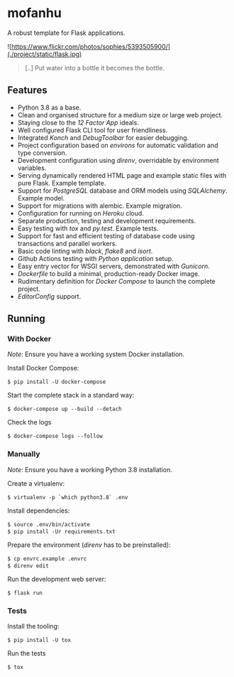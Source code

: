 # mofanhu
A robust template for Flask applications.

![https://www.flickr.com/photos/sophies/5393505900/](./project/static/flask.jpg)

> [..] Put water into a bottle it becomes the bottle.

## Features

- Python 3.8 as a base.
- Clean and organised structure for a medium size or large web project.
- Staying close to the _12 Factor App_ ideals.
- Well configured Flask CLI tool for user friendliness.
- Integrated _Konch_ and _DebugToolbar_ for easier debugging.
- Project configuration based on _environs_ for automatic validation and
  type conversion.
- Development configuration using _direnv_, overridable by environment
  variables.
- Serving dynamically rendered HTML page and example static files with pure
  Flask. Example template.
- Support for _PostgreSQL_ database and ORM models using _SQLAlchemy_.
  Example model.
- Support for migrations with alembic. Example migration.
- Configuration for running on _Heroku_ cloud.
- Separate production, testing and development requirements.
- Easy testing with _tox_ and _py.test_. Example tests.
- Support for fast and efficient testing of database code using transactions and
  parallel workers.
- Basic code linting with _black_, _flake8_ and _isort_.
- Github Actions testing with _Python application_ setup.
- Easy entry vector for WSGI servers, demonstrated with _Gunicorn_.
- _Dockerfile_ to build a minimal¸ production-ready Docker image.
- Rudimentary definition for _Docker Compose_ to launch the complete project.
- _EditorConfig_ support.

## Running

### With Docker

*Note*: Ensure you have a working system Docker installation.

Install Docker Compose:

    $ pip install -U docker-compose

Start the complete stack in a standard way:

    $ docker-compose up --build --detach

Check the logs

    $ docker-compose logs --follow

### Manually

*Note*: Ensure you have a working Python 3.8 installation.

Create a virtualenv:

    $ virtualenv -p `which python3.8` .env

Install dependencies:

    $ source .env/bin/activate
    $ pip install -Ur requirements.txt

Prepare the environment (_direnv_ has to be preinstalled):

    $ cp envrc.example .envrc
    $ direnv edit

Run the development web server:

    $ flask run

### Tests

Install the tooling:

    $ pip install -U tox

Run the tests

    $ tox
